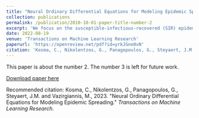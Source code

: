 ```yaml
---
title: "Neural Ordinary Differential Equations for Modeling Epidemic Spreading"
collection: publications
permalink: /publication/2010-10-01-paper-title-number-2
excerpt: 'We focus on the susceptible-infectious-recovered (SIR) epidemic model on networks. Given that this model can be expressed by an intractable system of ordinary differential equations, we devise a simpler system that approximates the output of the model. Then, we capitalize on recent advances in neural ordinary differential equations and propose a neural architecture that can effectively predict the course of an epidemic on the network.[Read More](https://openreview.net/forum?id=yrkJGne0vN)'
date: 2022-08-19
venue: 'Transactions on Machine Learning Research'
paperurl: 'https://openreview.net/pdf?id=yrkJGne0vN'
citation: 'Kosma, C., Nikolentzos, G., Panagopoulos, G., Steyaert, J.M. and Vazirgiannis, M. (2023). &quot;Neural Ordinary Differential Equations for Modeling Epidemic Spreading..&quot; <i>Transactions on Machine Learning Research</i>.'
---
```

This paper is about the number 2. The number 3 is left for future work.

[Download paper here](https://openreview.net/pdf?id=yrkJGne0vN)

Recommended citation: Kosma, C., Nikolentzos, G., Panagopoulos, G., Steyaert, J.M. and Vazirgiannis, M., 2023. "Neural Ordinary Differential Equations for Modeling Epidemic Spreading." <i>Transactions on Machine Learning Research</i>.
